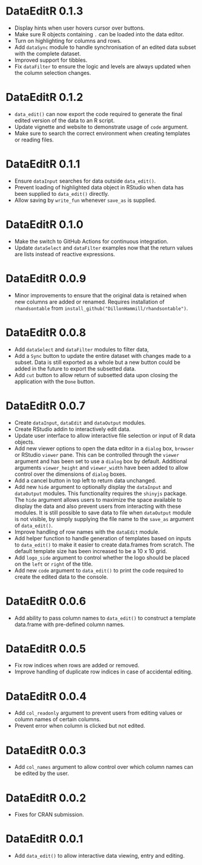 # DataEditR 0.1.3

* Display hints when user hovers cursor over buttons.
* Make sure R objects containing `.` can be loaded into the data editor.
* Turn on highlighting for columns and rows.
* Add `dataSync` module to handle synchronisation of an edited data subset with the complete dataset.
* Improved support for tibbles.
* Fix `dataFilter` to ensure the logic and levels are always updated when the column selection changes.

# DataEditR 0.1.2

* `data_edit()` can now export the code required to generate the final edited version of the data to an R script.
* Update vignette and website to demonstrate usage of `code` argument.
* Make sure to search the correct environment when creating templates or reading files.

# DataEditR 0.1.1

* Ensure `dataInput` searches for data outside `data_edit()`.
* Prevent loading of highlighted data object in RStudio when data has been supplied to `data_edit()` directly.
* Allow saving by `write_fun` whenever `save_as` is supplied.

# DataEditR 0.1.0

* Make the switch to GitHub Actions for continuous integration.
* Update `dataSelect` and `dataFilter` examples now that the return values are lists instead of reactive expressions.

# DataEditR 0.0.9

* Minor improvements to ensure that the original data is retained when new columns are added or renamed. Requires installation of `rhandsontable` from `install_github("DillonHammill/rhandsontable")`.

# DataEditR 0.0.8

* Add `dataSelect` and `dataFilter` modules to filter data,
* Add a `Sync` button to update the entire dataset with changes made to a subset. Data is still exported as a whole but a new button could be added in the future to export the subsetted data.
* Add `cut` button to allow return of subsetted data upon closing the application with the `Done` button.

# DataEditR 0.0.7

* Create `dataInput`, `dataEdit` and `dataOutput` modules.
* Create RStudio addin to interactively edit data.
* Update user interface to allow interactive file selection or input of R data objects.
* Add new viewer options to open the data editor in a `dialog` box, `browser` or RStudio `viewer` pane. This can be controlled through the `viewer` argument and has been set to use a `dialog` box by default. Additional arguments `viewer_height` and `viewer_width` have been added to allow control over the dimensions of `dialog` boxes.
* Add a cancel button in top left to return data unchanged.
* Add new `hide` argument to optionally display the `dataInput` and `dataOutput` modules. This functionality requires the `shinyjs` package. The `hide` argument allows users to maximize the space available to display the data and also prevent users from interacting with these modules. It is still possible to save data to file when `dataOutput` module is not visible, by simply supplying the file name to the `save_as` argument of `data_edit()`.
* Improve handling of row names with the `dataEdit` module.
* Add helper function to handle generation of templates based on inputs to `data_edit()` to make it easier to create data.frames from scratch. The default template size has been increased to be a 10 x 10 grid.
* Add `logo_side` argument to control whether the logo should be placed on the `left` or `right` of the title.
* Add new `code` argument to `data_edit()` to print the code required to create the edited data to the console.

# DataEditR 0.0.6

* Add ability to pass column names to `data_edit()` to construct a template data.frame with pre-defined column names.

# DataEditR 0.0.5

* Fix row indices when rows are added or removed.
* Improve handling of duplicate row indices in case of accidental editing.

# DataEditR 0.0.4

* Add `col_readonly` argument to prevent users from editing values or column names of certain columns.
* Prevent error when column is clicked but not edited.

# DataEditR 0.0.3

* Add `col_names` argument to allow control over which column names can be edited by the user.

# DataEditR 0.0.2

* Fixes for CRAN submission.

# DataEditR 0.0.1

* Add `data_edit()` to allow interactive data viewing, entry and editing.
